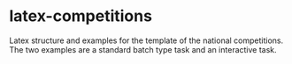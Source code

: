 # latex-competitions
Latex structure and examples for the template of the national competitions. The two examples are a standard batch type task and an interactive task.
